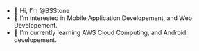 - 👋 Hi, I’m @BSStone
- 👀 I’m interested in Mobile Application Developement, and Web Developement.
- 🌱 I’m currently learning AWS Cloud Computing, and Android developement.
